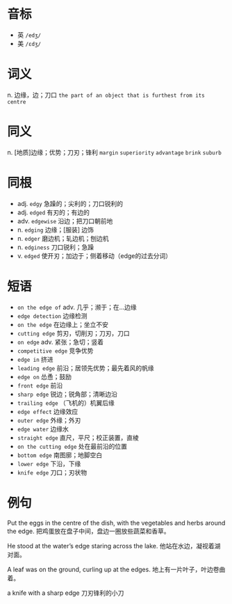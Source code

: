 # 音标

- 英 `/edʒ/`
- 美 `/ɛdʒ/`

# 词义

n. 边缘，边；刀口
`the part of an object that is furthest from its centre`

# 同义

n. [地质]边缘；优势；刀刃；锋利
`margin` `superiority` `advantage` `brink` `suburb`

# 同根

- adj. `edgy` 急躁的；尖利的；刀口锐利的
- adj. `edged` 有刃的；有边的
- adv. `edgewise` 沿边；把刀口朝前地
- n. `edging` 边缘；[服装] 边饰
- n. `edger` 磨边机；轧边机；刨边机
- n. `edginess` 刀口锐利；急躁
- v. `edged` 使开刃；加边于；侧着移动（edge的过去分词）

# 短语

- `on the edge of` adv. 几乎；濒于；在…边缘
- `edge detection` 边缘检测
- `on the edge` 在边缘上；坐立不安
- `cutting edge` 剪刃，切削刃；刀刃，刀口
- `on edge` adv. 紧张；急切；竖着
- `competitive edge` 竞争优势
- `edge in` 挤进
- `leading edge` 前沿；居领先优势；最先着风的帆缘
- `edge on` 怂恿；鼓励
- `front edge` 前沿
- `sharp edge` 锐边；锐角部；清晰边沿
- `trailing edge` （飞机的）机翼后缘
- `edge effect` 边缘效应
- `outer edge` 外缘；外刃
- `edge water` 边缘水
- `straight edge` 直尺，平尺；校正装置，直棱
- `on the cutting edge` 处在最前沿的位置
- `bottom edge` 南图廓；地脚空白
- `lower edge` 下沿，下缘
- `knife edge` 刀口；刃状物

# 例句

Put the eggs in the centre of the dish, with the vegetables and herbs around the edge.
把鸡蛋放在盘子中间，盘边一圈放些蔬菜和香草。

He stood at the water’s edge staring across the lake.
他站在水边，凝视着湖对面。

A leaf was on the ground, curling up at the edges.
地上有一片叶子，叶边卷曲着。

a knife with a sharp edge
刀刃锋利的小刀


